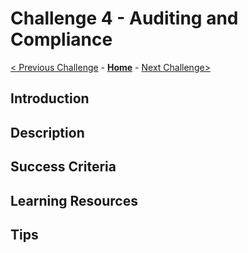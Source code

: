 # Challenge 4 - Auditing and Compliance

[< Previous Challenge](../Challenge02/Challenge03.md) - **[Home](../../README.md)** - [Next Challenge>](../Challenge05/Challenge05.md)

## Introduction 


## Description


## Success Criteria


## Learning Resources


## Tips


